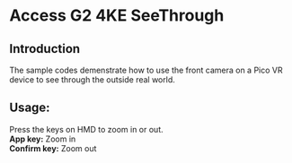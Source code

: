 # Access G2 4KE SeeThrough

## Introduction
The sample codes demenstrate how to use the front camera on a Pico VR device to see through the outside real world.      

## Usage: 
Press the keys on HMD to zoom in or out.    
**App key:**  Zoom in     
**Confirm key:**  Zoom out      
